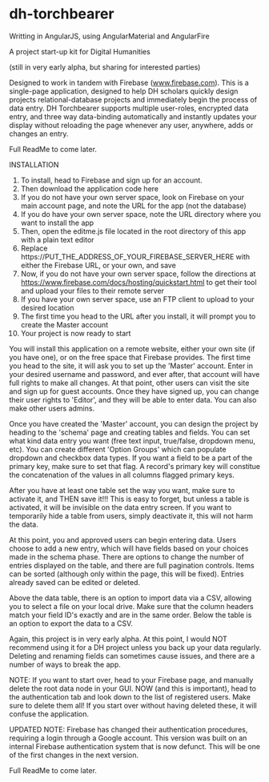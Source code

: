 # dh-torchbearer

Writting in AngularJS, using AngularMaterial and AngularFire

A project start-up kit for Digital Humanities

(still in very early alpha, but sharing for interested parties)

Designed to work in tandem with Firebase (www.firebase.com). This is a single-page application, designed to help DH scholars quickly design projects relational-database projects and immediately begin the process of data entry. DH Torchbearer supports multiple user-roles, encrypted data entry, and three way data-binding automatically and instantly updates your display without reloading the page whenever any user, anywhere, adds or changes an entry.

Full ReadMe to come later.

INSTALLATION

1. To install, head to Firebase and sign up for an account.
2. Then download the application code here
3. If you do not have your own server space, look on Firebase on your main account page, and note the URL for the app (not the database)
4. If you do have your own server space, note the URL directory where you want to install the app
5. Then, open the editme.js file located in the root directory of this app with a plain text editor
6. Replace https://PUT_THE_ADDRESS_OF_YOUR_FIREBASE_SERVER_HERE with either the Firebase URL, or your own, and save
7. Now, if you do not have your own server space, follow the directions at https://www.firebase.com/docs/hosting/quickstart.html to get their tool and upload your files to their remote server
8. If you have your own server space, use an FTP client to upload to your desired location
9. The first time you head to the URL after you install, it will prompt you to create the Master account
10. Your project is now ready to start

You will install this application on a remote website, either your own site (if you have one), or on the free space that Firebase provides. The first time you head to the site, it will ask you to set up the 'Master' account. Enter in your desired username and password, and ever after, that account will have full rights to make all changes. At that point, other users can visit the site and sign up for guest accounts. Once they have signed up, you can change their user rights to 'Editor', and they will be able to enter data. You can also make other users admins.

Once you have created the 'Master' account, you can design the project by heading to the 'schema' page and creating tables and fields. You can set what kind data entry you want (free text input, true/false, dropdown menu, etc). You can create different 'Option Groups' which can populate dropdown and checkbox data types. If you want a field to be a part of the primary key, make sure to set that flag. A record's primary key will constitue the concatenation of the values in all columns flagged primary keys.

After you have at least one table set the way you want, make sure to activate it, and THEN save it!!! This is easy to forget, but unless a table is activated, it will be invisible on the data entry screen. If you want to temporarily hide a table from users, simply deactivate it, this will not harm the data.

At this point, you and approved users can begin entering data. Users choose to add a new entry, which will have fields based on your choices made in the schema phase. There are options to change the number of entries displayed on the table, and there are full pagination controls. Items can be sorted (although only within the page, this will be fixed). Entries already saved can be edited or deleted.

Above the data table, there is an option to import data via a CSV, allowing you to select a file on your local drive. Make sure that the column headers match your field ID's exactly and are in the same order. Below the table is an option to export the data to a CSV.

Again, this project is in very early alpha. At this point, I would NOT recommend using it for a DH project unless you back up your data regularly. Deleting and renaming fields can sometimes cause issues, and there are a number of ways to break the app.

NOTE: If you want to start over, head to your Firebase page, and manually delete the root data node in your GUI. NOW (and this is important), head to the authentication tab and look down to the list of registered users. Make sure to delete them all! If you start over without having deleted these, it will confuse the application.

UPDATED NOTE: Firebase has changed their authentication procedures, requiring a login through a Google account. This version was built on an internal Firebase authentication system that is now defunct. This will be one of the first changes in the next version.

Full ReadMe to come later.
